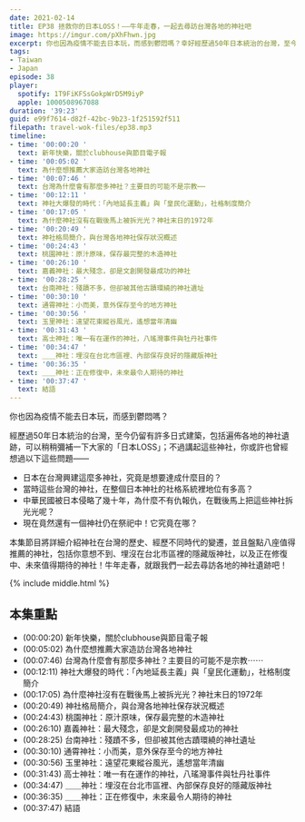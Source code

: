 ```yaml
---
date: 2021-02-14
title: EP38 拯救你的日本LOSS！——牛年走春，一起去尋訪台灣各地的神社吧
image: https://imgur.com/pXhFhwn.jpg
excerpt: 你也因為疫情不能去日本玩，而感到鬱悶嗎？幸好經歷過50年日本統治的台灣，至今仍留有許多日式建築，包括遍佈各地的神社遺跡，可以稍稍彌補你的「日本LOSS」！不過，日本人在台灣興建這麼多神社，究竟是想要達成什麼目的？為什麼多數神社戰後都沒有被馬上拆除？現在唯一維持祭祀的神社又是在哪？本集節目將詳細介紹神社在台灣的歷史，並且盤點八座值得推薦的神社，包括你意想不到、埋沒在台北市區裡的隱藏版神社！牛年走春，就跟我們一起去尋訪各地的神社遺跡吧！
tags:
- Taiwan
- Japan
episode: 38
player:
  spotify: 1T9FiKFSsGokpWrD5M9iyP
  apple: 1000508967088
duration: '39:23'
guid: e99f7614-d82f-42bc-9b23-1f251592f511
filepath: travel-wok-files/ep38.mp3
timeline:
- time: '00:00:20 '
  text: 新年快樂，關於clubhouse與節目電子報
- time: '00:05:02 '
  text: 為什麼想推薦大家造訪台灣各地神社
- time: '00:07:46 '
  text: 台灣為什麼會有那麼多神社？主要目的可能不是宗教⋯⋯
- time: '00:12:11 '
  text: 神社大爆發的時代：「內地延長主義」與「皇民化運動」，社格制度簡介
- time: '00:17:05 '
  text: 為什麼神社沒有在戰後馬上被拆光光？神社末日的1972年
- time: '00:20:49 '
  text: 神社格局簡介，與台灣各地神社保存狀況概述
- time: '00:24:43 '
  text: 桃園神社：原汁原味，保存最完整的木造神社
- time: '00:26:10 '
  text: 嘉義神社：最大殘念，卻是文創開發最成功的神社
- time: '00:28:25 '
  text: 台南神社：殘蹟不多，但卻被其他古蹟環繞的神社遺址
- time: '00:30:10 '
  text: 通霄神社：小而美，意外保存至今的地方神社
- time: '00:30:56 '
  text: 玉里神社：遠望花東縱谷風光，遙想當年清幽
- time: '00:31:43 '
  text: 高士神社：唯一有在運作的神社，八瑤灣事件與牡丹社事件
- time: '00:34:47 '
  text: ＿＿神社：埋沒在台北市區裡、內部保存良好的隱藏版神社
- time: '00:36:35 '
  text: ＿＿神社：正在修復中，未來最令人期待的神社
- time: '00:37:47 '
  text: 結語
---
```


你也因為疫情不能去日本玩，而感到鬱悶嗎？

經歷過50年日本統治的台灣，至今仍留有許多日式建築，包括遍佈各地的神社遺跡，可以稍稍彌補一下大家的「日本LOSS」；不過講起這些神社，你或許也曾經想過以下這些問題——

* 日本在台灣興建這麼多神社，究竟是想要達成什麼目的？
* 當時這些台灣的神社，在整個日本神社的社格系統裡地位有多高？
* 中華民國被日本侵略了幾十年，為什麼不有仇報仇，在戰後馬上把這些神社拆光光呢？
* 現在竟然還有一個神社仍在祭祀中！它究竟在哪？

本集節目將詳細介紹神社在台灣的歷史、經歷不同時代的變遷，並且盤點八座值得推薦的神社，包括你意想不到、埋沒在台北市區裡的隱藏版神社，以及正在修復中、未來值得期待的神社！牛年走春，就跟我們一起去尋訪各地的神社遺跡吧！



{% include middle.html %}

## 本集重點

* (00:00:20) 新年快樂，關於clubhouse與節目電子報
* (00:05:02) 為什麼想推薦大家造訪台灣各地神社
* (00:07:46) 台灣為什麼會有那麼多神社？主要目的可能不是宗教⋯⋯
* (00:12:11) 神社大爆發的時代：「內地延長主義」與「皇民化運動」，社格制度簡介
* (00:17:05) 為什麼神社沒有在戰後馬上被拆光光？神社末日的1972年
* (00:20:49) 神社格局簡介，與台灣各地神社保存狀況概述
* (00:24:43) 桃園神社：原汁原味，保存最完整的木造神社
* (00:26:10) 嘉義神社：最大殘念，卻是文創開發最成功的神社
* (00:28:25) 台南神社：殘蹟不多，但卻被其他古蹟環繞的神社遺址
* (00:30:10) 通霄神社：小而美，意外保存至今的地方神社
* (00:30:56) 玉里神社：遠望花東縱谷風光，遙想當年清幽
* (00:31:43) 高士神社：唯一有在運作的神社，八瑤灣事件與牡丹社事件
* (00:34:47) ＿＿神社：埋沒在台北市區裡、內部保存良好的隱藏版神社
* (00:36:35) ＿＿神社：正在修復中，未來最令人期待的神社
* (00:37:47) 結語
